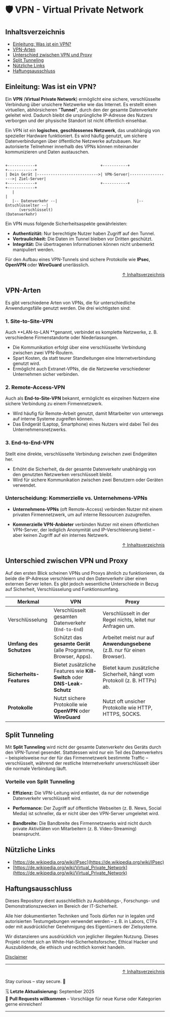 # 🛡️ VPN - Virtual Private Network

## Inhaltsverzeichnis
- [Einleitung: Was ist ein VPN?](#einleitung-was-ist-ein-vpn)
- [VPN-Arten](#vpn-arten)
- [Unterschied zwischen VPN und Proxy](#unterschied-zwischen-vpn-und-proxy)
- [Split Tunneling](#split-tunneling)
- [Nützliche Links](#nützliche-links)
- [Haftungsausschluss](#haftungsausschluss)

## Einleitung: Was ist ein VPN?

Ein **VPN** (**Virtual Private Network**) ermöglicht eine sichere, verschlüsselte Verbindung über unsichere Netzwerke wie das Internet. Es erstellt einen virtuellen, abhörsicheren "**Tunnel**", durch den der gesamte Datenverkehr geleitet wird. Dadurch bleibt die ursprüngliche IP-Adresse des Nutzers verborgen und der physische Standort ist nicht öffentlich einsehbar.

Ein VPN ist ein **logisches**, **geschlossenes Netzwerk**, das unabhängig von spezieller Hardware funktioniert. Es wird häufig genutzt, um sichere Datenverbindungen über öffentliche Netzwerke aufzubauen. Nur autorisierte Teilnehmer innerhalb des VPNs können miteinander kommunizieren und Daten austauschen.


```text

+------------+                            +-----------+                   +------------+
| Dein Gerät |--------------------------->| VPN-Server|------------------>| Ziel-Server|
+------------+                            +-----------+                   +------------+
   |                                                                            |
   |-- Datenverkehr --|                                   |-- Entschlüsselter --|
      (verschlüsselt)                                          (Datenverkehr)

```

Ein VPN muss folgende Sicherheitsaspekte gewährleisten:
- **Authentizität:** Nur berechtigte Nutzer haben Zugriff auf den Tunnel.
- **Vertraulichkeit:** Die Daten im Tunnel bleiben vor Dritten geschützt.
- **Integrität:** Die übertragenen Informationen können nicht unbemerkt manipuliert werden.

Für den Aufbau eines VPN-Tunnels sind sichere Protokolle wie **IPsec**, **OpenVPN** oder **WireGuard** unerlässlich.


<div align=right>

[↑ Inhaltsverzeichnis](#inhaltsverzeichnis)

</div>


## VPN-Arten

Es gibt verschiedene Arten von VPNs, die für unterschiedliche Anwendungsfälle genutzt werden. Die drei wichtigsten sind:

### 1. Site-to-Site-VPN

Auch **LAN-to-LAN **genannt, verbindet es komplette Netzwerke, z. B. verschiedene Firmenstandorte oder Niederlassungen.

- Die Kommunikation erfolgt über eine verschlüsselte Verbindung zwischen zwei VPN-Routern.
- Spart Kosten, da statt teurer Standleitungen eine Internetverbindung genutzt wird.
- Ermöglicht auch Extranet-VPNs, die die Netzwerke verschiedener Unternehmen sicher verbinden.

### 2. Remote-Access-VPN

Auch als **End-to-Site-VPN** bekannt, ermöglicht es einzelnen Nutzern eine sichere Verbindung zu einem Firmennetzwerk.

- Wird häufig für Remote-Arbeit genutzt, damit Mitarbeiter von unterwegs auf interne Systeme zugreifen können.
- Das Endgerät (Laptop, Smartphone) eines Nutzers wird dabei Teil des Unternehmensnetzwerks.

### 3. End-to-End-VPN

Stellt eine direkte, verschlüsselte Verbindung zwischen zwei Endgeräten her.

- Erhöht die Sicherheit, da der gesamte Datenverkehr unabhängig von den genutzten Netzwerken verschlüsselt bleibt.
- Wird für sichere Kommunikation zwischen zwei Benutzern oder Geräten verwendet.

### Unterscheidung: Kommerzielle vs. Unternehmens-VPNs

- **Unternehmens-VPNs** (oft Remote-Access) verbinden Nutzer mit einem privaten Firmennetzwerk, um auf interne Ressourcen zuzugreifen.

- **Kommerzielle VPN-Anbieter** verbinden Nutzer mit einem öffentlichen VPN-Server, der lediglich Anonymität und IP-Verschleierung bietet – aber keinen Zugriff auf ein internes Netzwerk.


<div align=right>

[↑ Inhaltsverzeichnis](#inhaltsverzeichnis)

</div>

## Unterschied zwischen VPN und Proxy

Auf den ersten Blick scheinen VPNs und Proxys ähnlich zu funktionieren, da beide die IP-Adresse verschleiern und den Datenverkehr über einen externen Server leiten. Es gibt jedoch wesentliche Unterschiede in Bezug auf Sicherheit, Verschlüsselung und Funktionsumfang.


| **Merkmal** | **VPN** | **Proxy** |
|-------------|---------|-----------|
| Verschlüsselung | Verschlüsselt gesamten Datenverkehr (`End-to-End`) | Verschlüsselt in der Regel nichts, leitet nur Anfragen um. |
| **Umfang des Schutzes** | Schützt das **gesamte Gerät** (alle Programme, Browser, Apps). | Arbeitet meist nur auf **Anwendungsebene** (z.B. nur für einen Browser). | 
| **Sicherheits-Features** | Bietet zusätzliche Features wie **Kill-Switch** oder **DNS-Leak-Schutz** | Bietet kaum zusätzliche Sicherheit, hängt vom Protokoll (z. B. HTTPs) ab. |
| **Protokolle** | Nutzt sichere Protokolle wie **OpenVPN** oder **WireGuard** | Nutzt oft unsicher Protokolle wie HTTP, HTTPS, SOCKS. |


## Split Tunneling

Mit **Split Tunneling** wird nicht der gesamte Datenverkehr des Geräts durch den VPN-Tunnel gesendet. Stattdessen wird nur ein Teil des Datenverkehrs – beispielsweise nur der für das Firmennetzwerk bestimmte Traffic – verschlüsselt, während der restliche Internetverkehr unverschlüsselt über die normale Verbindung läuft.

### Vorteile von Split Tunneling

- **Effizienz:** Die VPN-Leitung wird entlastet, da nur der notwendige Datenverkehr verschlüsselt wird.

- **Performance:** Der Zugriff auf öffentliche Webseiten (z. B. News, Social Media) ist schneller, da er nicht über den VPN-Server umgeleitet wird.

- **Bandbreite:** Die Bandbreite des Firmennetzwerks wird nicht durch private Aktivitäten von Mitarbeitern (z. B. Video-Streaming) beansprucht.


## Nützliche Links
- [https://de.wikipedia.org/wiki/IPsec](https://de.wikipedia.org/wiki/IPsec)
- [https://de.wikipedia.org/wiki/Virtual_Private_Network](https://de.wikipedia.org/wiki/Virtual_Private_Network)


## Haftungsausschluss

Dieses Repository dient ausschließlich zu Ausbildungs-, Forschungs- und Demonstrationszwecken im Bereich der IT-Sicherheit.

Alle hier dokumentierten Techniken und Tools dürfen nur in legalen und autorisierten Testumgebungen verwendet werden – z. B. in Labors, CTFs oder mit ausdrücklicher Genehmigung des Eigentümers der Zielsysteme.

Wir distanzieren uns ausdrücklich von jeglicher illegalen Nutzung.
Dieses Projekt richtet sich an White-Hat-Sicherheitsforscher, Ethical Hacker und Auszubildende, die ethisch und rechtlich korrekt handeln.

[Disclaimer](/00-disclaimer/disclaimer.md)

--- 

<div align=right>

[↑ Inhaltsverzeichnis](#inhaltsverzeichnis)

</div>

Stay curious – stay secure. 🔐

🗓️ **Letzte Aktualisierung:** September 2025  
🤝 **Pull Requests willkommen** – Vorschläge für neue Kurse oder Kategorien gerne einreichen!

---